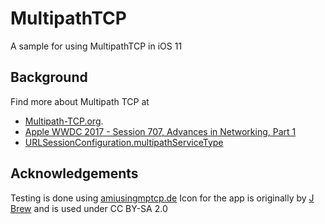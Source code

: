 # MultipathTCP
A sample for using MultipathTCP in iOS 11

## Background
Find more about Multipath TCP at
* [Multipath-TCP.org](http://multipath-tcp.org).
* [Apple WWDC 2017 - Session 707, Advances in Networking, Part 1](https://developer.apple.com/videos/play/wwdc2017/707/?time=2516)
* [URLSessionConfiguration.multipathServiceType](https://developer.apple.com/documentation/foundation/urlsessionconfiguration#2888288)

## Acknowledgements
Testing is done using [amiusingmptcp.de](http://amiusingmptcp.de)
Icon for the app is originally by [J Brew](https://www.flickr.com/photos/brewbooks/7780990192/) and is used under CC BY-SA 2.0
